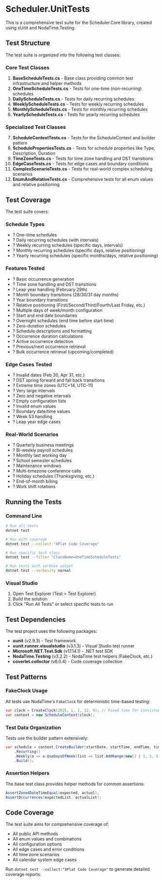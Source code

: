 # Scheduler.UnitTests

This is a comprehensive test suite for the Scheduler.Core library, created using xUnit and NodaTime.Testing.

## Test Structure

The test suite is organized into the following test classes:

### Core Test Classes

1. **BaseScheduleTests.cs** - Base class providing common test infrastructure and helper methods
2. **OneTimeScheduleTests.cs** - Tests for one-time (non-recurring) schedules
3. **DailyScheduleTests.cs** - Tests for daily recurring schedules
4. **WeeklyScheduleTests.cs** - Tests for weekly recurring schedules  
5. **MonthlyScheduleTests.cs** - Tests for monthly recurring schedules
6. **YearlyScheduleTests.cs** - Tests for yearly recurring schedules

### Specialized Test Classes

7. **ScheduleContextTests.cs** - Tests for the ScheduleContext and builder pattern
8. **SchedulePropertiesTests.cs** - Tests for schedule properties like Type, Description, Duration
9. **TimeZoneTests.cs** - Tests for time zone handling and DST transitions
10. **EdgeCaseTests.cs** - Tests for edge cases and boundary conditions
11. **ComplexScenarioTests.cs** - Tests for real-world complex scheduling scenarios
12. **EnumAndRelativeTests.cs** - Comprehensive tests for all enum values and relative positioning

## Test Coverage

The test suite covers:

### Schedule Types
- ? One-time schedules
- ? Daily recurring schedules (with intervals)
- ? Weekly recurring schedules (specific days, intervals)
- ? Monthly recurring schedules (specific days, relative positioning)
- ? Yearly recurring schedules (specific months/days, relative positioning)

### Features Tested
- ? Basic occurrence generation
- ? Time zone handling and DST transitions
- ? Leap year handling (February 29th)
- ? Month boundary transitions (28/30/31 day months)
- ? Year boundary transitions
- ? Relative positioning (First/Second/Third/Fourth/Last Friday, etc.)
- ? Multiple days of week/month configuration
- ? Start and end date boundaries
- ? Overnight schedules (end time before start time)
- ? Zero-duration schedules
- ? Schedule descriptions and formatting
- ? Occurrence duration calculations
- ? Active occurrence detection
- ? Previous/next occurrence retrieval
- ? Bulk occurrence retrieval (upcoming/completed)

### Edge Cases Tested
- ? Invalid dates (Feb 30, Apr 31, etc.)
- ? DST spring forward and fall back transitions
- ? Extreme time zones (UTC+14, UTC-11)
- ? Very large intervals
- ? Zero and negative intervals
- ? Empty configuration lists
- ? Invalid enum values
- ? Boundary date/time values
- ? Week 53 handling
- ? Leap year edge cases

### Real-World Scenarios
- ? Quarterly business meetings
- ? Bi-weekly payroll schedules
- ? Monthly last working day
- ? School semester schedules
- ? Maintenance windows
- ? Multi-timezone conference calls
- ? Holiday schedules (Thanksgiving, etc.)
- ? End-of-month billing
- ? Work shift rotations

## Running the Tests

### Command Line
```bash
# Run all tests
dotnet test

# Run with coverage
dotnet test --collect:"XPlat Code Coverage"

# Run specific test class
dotnet test --filter "ClassName=OneTimeScheduleTests"

# Run tests with verbose output
dotnet test --verbosity normal
```

### Visual Studio
1. Open Test Explorer (Test > Test Explorer)
2. Build the solution
3. Click "Run All Tests" or select specific tests to run

## Test Dependencies

The test project uses the following packages:
- **xunit** (v2.9.3) - Test framework
- **xunit.runner.visualstudio** (v3.1.3) - Visual Studio test runner
- **Microsoft.NET.Test.Sdk** (v17.14.1) - .NET test SDK
- **NodaTime.Testing** (v3.2.2) - NodaTime test helpers (FakeClock, etc.)
- **coverlet.collector** (v6.0.4) - Code coverage collection

## Test Patterns

### FakeClock Usage
All tests use NodaTime's `FakeClock` for deterministic time-based testing:

```csharp
var clock = CreateClock(2025, 1, 1, 12, 0); // Fixed time for consistent results
var context = new ScheduleContext(clock);
```

### Test Data Organization
Tests use the builder pattern extensively:

```csharp
var schedule = context.CreateBuilder(startDate, startTime, endTime, timeZone)
    .Recurring()
    .Weekly(o => o.UseDaysOfWeek(list => list.AddRange(new[] { 1, 3, 5 })))
    .Build();
```

### Assertion Helpers
The base test class provides helper methods for common assertions:

```csharp
AssertZonedDateTimeEqual(expected, actual);
AssertOccurrences(expectedList, actualList);
```

## Code Coverage

The test suite aims for comprehensive coverage of:
- All public API methods
- All enum values and combinations
- All configuration options
- All edge cases and error conditions
- All time zone scenarios
- All calendar system edge cases

Run `dotnet test --collect:"XPlat Code Coverage"` to generate detailed coverage reports.